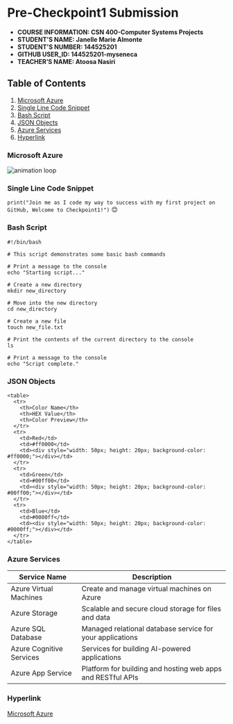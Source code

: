 # Pre-Checkpoint1 Submission

- **COURSE INFORMATION: CSN 400-Computer Systems Projects**
- **STUDENT’S NAME: Janelle Marie Almonte**
- **STUDENT'S NUMBER: 144525201**
- **GITHUB USER_ID: 144525201-myseneca** 
- **TEACHER’S NAME: Atoosa Nasiri**

## Table of Contents
1. [Microsoft Azure](#microsoft-azure)
2. [Single Line Code Snippet](#single-line-code-snippet)
3. [Bash Script](#bash-script)
4. [JSON Objects](#json-objects)
5. [Azure Services](#azure-services)
6. [Hyperlink](#hyperlink)

### Microsoft Azure
<img src="https://media.giphy.com/media/CyprIZWx32GbXcgbua/giphy.gif" alt="animation loop">

### Single Line Code Snippet
`print("Join me as I code my way to success with my first project on GitHub, Welcome to Checkpoint1!")` 😊

### Bash Script

```
#!/bin/bash

# This script demonstrates some basic bash commands

# Print a message to the console
echo "Starting script..."

# Create a new directory
mkdir new_directory

# Move into the new directory
cd new_directory

# Create a new file
touch new_file.txt

# Print the contents of the current directory to the console
ls

# Print a message to the console
echo "Script complete."
```

### JSON Objects
```
<table>
  <tr>
    <th>Color Name</th>
    <th>HEX Value</th>
    <th>Color Preview</th>
  </tr>
  <tr>
    <td>Red</td>
    <td>#ff0000</td>
    <td><div style="width: 50px; height: 20px; background-color: #ff0000;"></div></td>
  </tr>
  <tr>
    <td>Green</td>
    <td>#00ff00</td>
    <td><div style="width: 50px; height: 20px; background-color: #00ff00;"></div></td>
  </tr>
  <tr>
    <td>Blue</td>
    <td>#0000ff</td>
    <td><div style="width: 50px; height: 20px; background-color: #0000ff;"></div></td>
  </tr>
</table>

```
### Azure Services
| Service Name             | Description                                                           |
|--------------------------|-----------------------------------------------------------------------|
| Azure Virtual Machines   | Create and manage virtual machines on Azure                           |
| Azure Storage            | Scalable and secure cloud storage for files and data                  |
| Azure SQL Database       | Managed relational database service for your applications             |
| Azure Cognitive Services | Services for building AI-powered applications                         |
| Azure App Service        | Platform for building and hosting web apps and RESTful APIs           |

### Hyperlink
[Microsoft Azure](https://azure.microsoft.com/en-us/)


